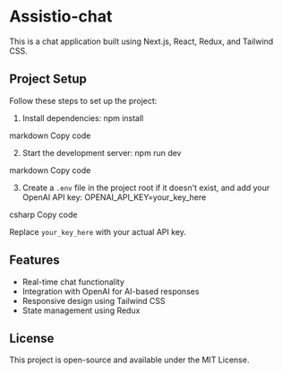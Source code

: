 # Assistio-chat

This is a chat application built using Next.js, React, Redux, and Tailwind CSS.

## Project Setup

Follow these steps to set up the project:

1. Install dependencies:
npm install

markdown
Copy code

2. Start the development server:
npm run dev

markdown
Copy code

3. Create a `.env` file in the project root if it doesn't exist, and add your OpenAI API key:
OPENAI_API_KEY=your_key_here

csharp
Copy code

Replace `your_key_here` with your actual API key.

## Features

- Real-time chat functionality
- Integration with OpenAI for AI-based responses
- Responsive design using Tailwind CSS
- State management using Redux

## License

This project is open-source and available under the MIT License.